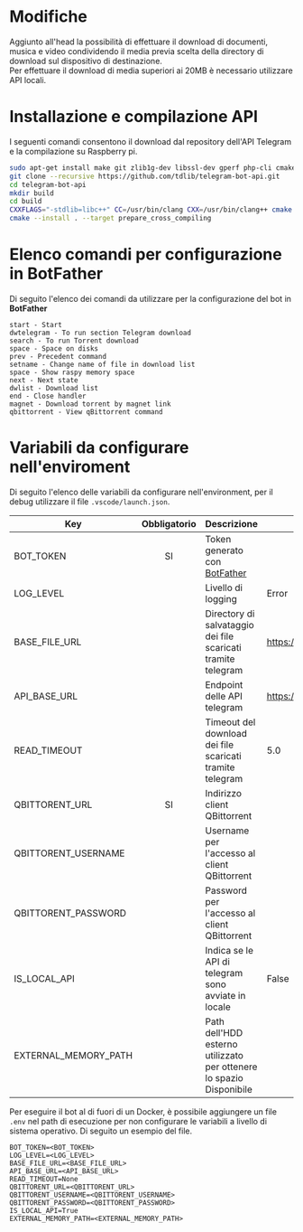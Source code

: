 # Modifiche

Aggiunto all'head la possibilità di effettuare il download di documenti, musica e video condividendo il media previa scelta della directory di download sul dispositivo di destinazione.</br>
Per effettuare il download di media superiori ai 20MB è necessario utilizzare API locali.

# Installazione e compilazione API

I seguenti comandi consentono il download dal repository dell'API Telegram e la compilazione su Raspberry pi.

```bash
sudo apt-get install make git zlib1g-dev libssl-dev gperf php-cli cmake clang libc++-dev libc++abi-dev
git clone --recursive https://github.com/tdlib/telegram-bot-api.git
cd telegram-bot-api
mkdir build
cd build
CXXFLAGS="-stdlib=libc++" CC=/usr/bin/clang CXX=/usr/bin/clang++ cmake -DCMAKE_BUILD_TYPE=Release -DCMAKE_INSTALL_PREFIX:PATH=../tdlib ..
cmake --install . --target prepare_cross_compiling
``` 

# Elenco comandi per configurazione in **BotFather**

Di seguito l'elenco dei comandi da utilizzare per la configurazione del bot in **BotFather**

```
start - Start
dwtelegram - To run section Telegram download
search - To run Torrent download
space - Space on disks
prev - Precedent command
setname - Change name of file in download list
space - Show raspy memory space
next - Next state
dwlist - Download list
end - Close handler
magnet - Download torrent by magnet link
qbittorrent - View qBittorrent command
```

# Variabili da configurare nell'enviroment

Di seguito l'elenco delle variabili da configurare nell'environment, per il debug utilizzare il file `.vscode/launch.json`.

| Key                  | Obbligatorio | Descrizione                                                          | Default value                     |
|----------------------|:------------:|----------------------------------------------------------------------|-----------------------------------|
| BOT_TOKEN            |      SI      | Token generato con [BotFather](https://t.me/BotFather)               |                                   |
| LOG_LEVEL            |              | Livello di logging                                                   | Error                             |
| BASE_FILE_URL        |              | Directory di salvataggio dei file scaricati tramite telegram         | https://api.telegram.org/file/bot |
| API_BASE_URL         |              | Endpoint delle API telegram                                          | https://api.telegram.org/bot      |
| READ_TIMEOUT         |              | Timeout del download dei file scaricati tramite telegram             | 5.0                               |
| QBITTORENT_URL       |      SI      | Indirizzo client QBittorrent                                         |                                   |
| QBITTORENT_USERNAME  |              | Username per l'accesso al client QBittorrent                         |                                   |
| QBITTORENT_PASSWORD  |              | Password per l'accesso al client QBittorrent                         |                                   |
| IS_LOCAL_API         |              | Indica se le API di telegram sono avviate in locale                  | False                             |
| EXTERNAL_MEMORY_PATH |              | Path dell'HDD esterno utilizzato per ottenere lo spazio Disponibile  |                                   |

Per eseguire il bot al di fuori di un Docker, è possibile aggiungere un file `.env` nel path di esecuzione per non configurare le variabili a livello di sistema operativo.
Di seguito un esempio del file.

```
BOT_TOKEN=<BOT_TOKEN>
LOG_LEVEL=<LOG_LEVEL>
BASE_FILE_URL=<BASE_FILE_URL>
API_BASE_URL=<API_BASE_URL>
READ_TIMEOUT=None
QBITTORENT_URL=<QBITTORENT_URL>
QBITTORENT_USERNAME=<QBITTORENT_USERNAME>
QBITTORENT_PASSWORD=<QBITTORENT_PASSWORD>
IS_LOCAL_API=True
EXTERNAL_MEMORY_PATH=<EXTERNAL_MEMORY_PATH>
```